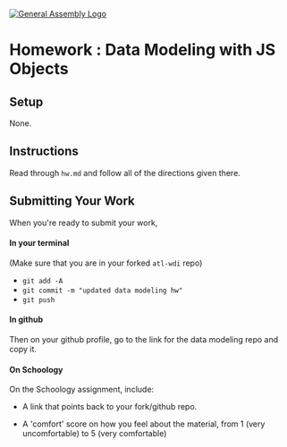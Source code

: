 [![General Assembly Logo](https://camo.githubusercontent.com/1a91b05b8f4d44b5bbfb83abac2b0996d8e26c92/687474703a2f2f692e696d6775722e636f6d2f6b6538555354712e706e67)](https://generalassemb.ly/education/web-development-immersive)

# Homework : Data Modeling with JS Objects

## Setup

None.

## Instructions

Read through `hw.md` and follow all of the directions given there.

## Submitting Your Work

When you're ready to submit your work,

#### In your terminal
(Make sure that you are in your forked `atl-wdi` repo)
- `git add -A`
- `git commit -m "updated data modeling hw"`
- `git push`

#### In github

Then on your github profile, go to the link for the data modeling repo and copy it.

#### On Schoology

On the Schoology assignment, include:

-   A link that points back to your fork/github repo.

-   A 'comfort' score on how you feel about the material, from 1 (very
    uncomfortable) to 5 (very comfortable)
